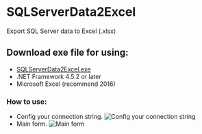 # SQLServerData2Excel
Export SQL Server data to Excel (.xlsx)
## Download exe file for using:
 - [SQLServerData2Excel.exe](https://raw.githubusercontent.com/tienhieuD/SQLServerData2Excel/master/SQLServerData2Excel.rar)
 - .NET Framework 4.5.2 or later
 - Microsoft Excel (recommend 2016)
### How to use:
 - Config your connection string.
 ![Config your connection string](http://i.imgur.com/J2rbT8E.png)
 - Main form.
 ![Main form](http://i.imgur.com/nrqR9zZ.png)
